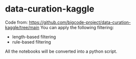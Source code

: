 # data-curation-kaggle

Code from: https://github.com/bigcode-project/data-curation-kaggle/tree/main
You can apply the following filtering:

- length-based filtering
- rule-based filtering

All the notebooks will be converted into a python script.